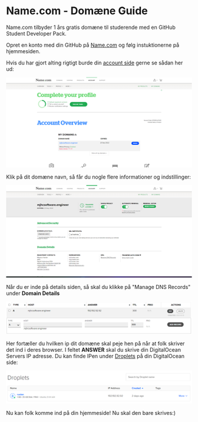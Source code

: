 Name.com - Domæne Guide
=======================

Name.com tilbyder 1 års gratis domæne til studerende med en GitHub Student Developer Pack.

Opret en konto med din GitHub på [Name.com](https://www.name.com/partner/github-students) og følg instuktionerne på hjemmesiden.

Hvis du har gjort alting rigtigt burde din [account side](https://www.name.com/account) gerne se sådan her ud:

![Din name.com account](assets/name-com-account.png)

Klik på dit domæne navn, så får du nogle flere informationer og indstillinger:

![Domæne indstillinger](assets/name-com-details.png)

Når du er inde på details siden, så skal du klikke på "Manage DNS Records" under **Domain Details**

![](assets/name-com-dns.png)

Her fortæller du hvilken ip dit domæne skal peje hen på når at folk skriver det ind i deres browser. I feltet **ANSWER** skal du skrive din DigitalOcean Servers IP adresse. Du kan finde IPen under [Droplets](https://cloud.digitalocean.com/droplets) på din DigitalOcean side:

![Droplets liste](assets/digital-ocean-droplets-ip.png)

Nu kan folk komme ind på din hjemmeside! Nu skal den bare skrives:)